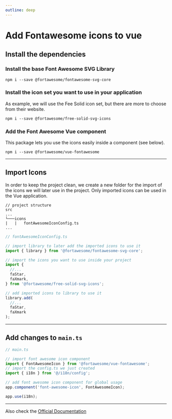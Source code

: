 ```yaml
---
outline: deep
---
```


# Add Fontawesome icons to vue

## Install the dependencies

### Install the base Font Awesome SVG Library

```console
npm i --save @fortawesome/fontawesome-svg-core
```

### Install the icon set you want to use in your application

As example, we will use the Fee Solid icon set, but there are more to choose from their website.

```console
npm i --save @fortawesome/free-solid-svg-icons
```

### Add the Font Awesome Vue component

This package lets you use the icons easily inside a component (see below).

```console
npm i --save @fortawesome/vue-fontawesome
```

---

## Import Icons

In order to keep the project clean, we create a new folder for the import of the icons we will later use
in the project. Only imported icons can be used in the Vue application.

```
// project structure
src
...
└───icons
|   |   fontAwesomeIconConfig.ts
...
```

```typescript
// fontAwesomeIconConfig.ts

// import library to later add the imported icons to use it
import { library } from '@fortawesome/fontawesome-svg-core';

// import the icons you want to use inside your project
import {
  //...
  faStar,
  faXmark,
} from '@fortawesome/free-solid-svg-icons';

// add imported icons to library to use it
library.add(
  //...
  faStar,
  faXmark
);
```

---

## Add changes to `main.ts`

```typescript
// main.ts

// import font awesome icon component
import { FontAwesomeIcon } from '@fortawesome/vue-fontawesome';
// import the config.ts we just created
import { i18n } from '@/i18n/config';

// add font awesome icon component for global usage
app.component('font-awesome-icon', FontAwesomeIcon);

app.use(i18n);
```

---

Also check the [Official Documentation](https://docs.fontawesome.com/web/use-with/vue)